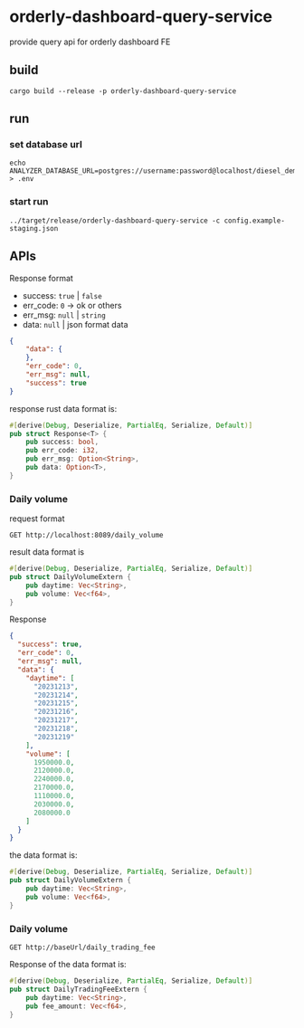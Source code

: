 # orderly-dashboard-query-service
provide query api for orderly dashboard FE
## build
```shell
cargo build --release -p orderly-dashboard-query-service
```
## run
### set database url
```shell
echo ANALYZER_DATABASE_URL=postgres://username:password@localhost/diesel_demo > .env
```
### start run
```shell
../target/release/orderly-dashboard-query-service -c config.example-staging.json
```
## APIs
Response format
* success: `true` | `false`
* err_code: `0` -> ok or others
* err_msg: `null` | `string`
* data: `null` | json format data
```json
{
    "data": {
    },
    "err_code": 0,
    "err_msg": null,
    "success": true
}
```
response rust data format is:
```rust
#[derive(Debug, Deserialize, PartialEq, Serialize, Default)]
pub struct Response<T> {
    pub success: bool,
    pub err_code: i32,
    pub err_msg: Option<String>,
    pub data: Option<T>,
}
```
### Daily volume
request format
```
GET http://localhost:8089/daily_volume
```
result data format is
```rust
#[derive(Debug, Deserialize, PartialEq, Serialize, Default)]
pub struct DailyVolumeExtern {
    pub daytime: Vec<String>,
    pub volume: Vec<f64>,
}
```
Response
```json
{
  "success": true,
  "err_code": 0,
  "err_msg": null,
  "data": {
    "daytime": [
      "20231213",
      "20231214",
      "20231215",
      "20231216",
      "20231217",
      "20231218",
      "20231219"
    ],
    "volume": [
      1950000.0,
      2120000.0,
      2240000.0,
      2170000.0,
      1110000.0,
      2030000.0,
      2080000.0
    ]
  }
}
```
the data format is:
```rust
#[derive(Debug, Deserialize, PartialEq, Serialize, Default)]
pub struct DailyVolumeExtern {
    pub daytime: Vec<String>,
    pub volume: Vec<f64>,
}
```
### Daily volume
```
GET http://baseUrl/daily_trading_fee
```
Response of the data format is:
```rust
#[derive(Debug, Deserialize, PartialEq, Serialize, Default)]
pub struct DailyTradingFeeExtern {
    pub daytime: Vec<String>,
    pub fee_amount: Vec<f64>,
}
```